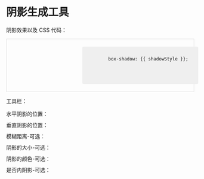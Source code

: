 # 阴影生成工具

阴影效果以及 CSS 代码：

<div style="padding: 20px 12px;display:flex;border: 1px solid #dfdfdf;margin-top: 8px;">
    <div style="flex: 0 0 40%;">
        <div :style="applyShadowStyle" style="height: 100px;margin-right: 20px;"></div>
    </div>
    <code style="flex: 0 0 60%;padding: 12px;background-color: #efefef;border-radius: 4px;">
        box-shadow: {{ shadowStyle }};
    </code>
</div>

工具栏：

<div class="margin-top-12px flex flex-wrap flex-justify-content-between">
    <div class="flex align-items-center" style="flex: 0 0 50%;margin: 10px 0;">
        <span style="flex: 0 0 140px;">水平阴影的位置：</span>
        <el-input-number v-model="hShadow" />
    </div>
    <div class="flex align-items-center" style="flex: 0 0 50%;margin: 10px 0;">
        <span style="flex: 0 0 140px;">垂直阴影的位置：</span>
        <el-input-number v-model="vShadow" />
    </div>
    <div class="flex align-items-center" style="flex: 0 0 50%;margin: 10px 0;">
        <span style="flex: 0 0 140px;">模糊距离-可选：</span>
        <el-input-number v-model="blur" />
    </div>
    <div class="flex align-items-center" style="flex: 0 0 50%;margin: 10px 0;">
        <span style="flex: 0 0 140px;">阴影的大小-可选：</span>
        <el-input-number v-model="spread" />
    </div>
    <div class="flex align-items-center" style="flex: 0 0 50%;margin: 10px 0;">
        <span style="flex: 0 0 140px;">阴影的颜色-可选：</span>
        <el-color-picker v-model="color" show-alpha></el-color-picker>
    </div>
    <div class="flex align-items-center" style="flex: 0 0 50%;margin: 10px 0;">
        <span style="flex: 0 0 140px;">是否内阴影-可选：</span>
        <el-checkbox v-model="inset" :true-label="1" :false-label="0"></el-checkbox>
    </div>
</div>

<script>
import { defineComponent } from 'vue';
export default defineComponent({
    data(){
        return {
            hShadow: 0, // 必需的。水平阴影的位置。允许负值
            vShadow: 0, // 必需的。垂直阴影的位置。允许负值
            blur: 5, // 可选。模糊距离
            spread: 1, // 可选。阴影的大小
            color: 'rgba(99, 93, 225, 0.96)', // 可选。阴影的颜色。在CSS颜色值寻找颜色值的完整列表
            inset: 0, // 可选。从外层的阴影（开始时）改变阴影内侧阴影
        }
    },
    computed:{
        shadowStyle(){
            if(this.inset === 0){
                return `${this.hShadow}px ${this.vShadow}px ${this.blur}px ${this.spread}px ${this.color}`
            }else{
                return `${this.hShadow}px ${this.vShadow}px ${this.blur}px ${this.spread}px ${this.color} inset`
            }
        },
        applyShadowStyle(){
            return {boxShadow: this.shadowStyle}
        }
    }
})
</script>

